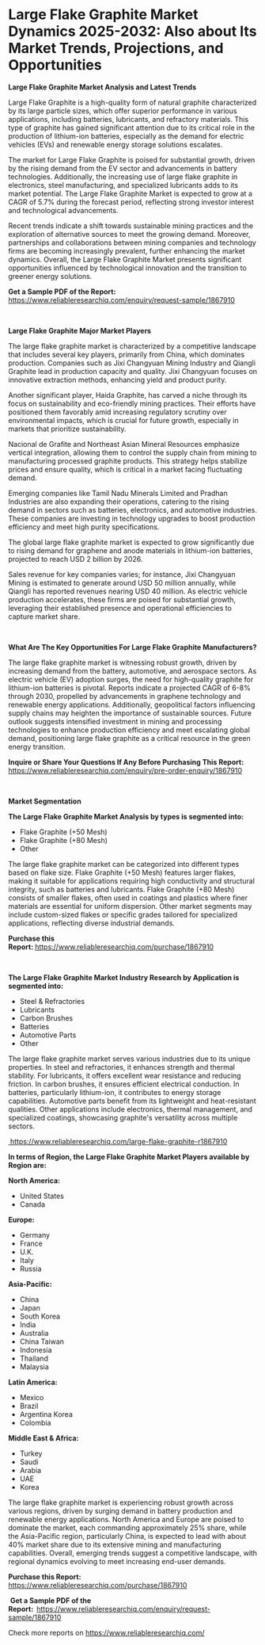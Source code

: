 <p><h1>Large Flake Graphite Market Dynamics 2025-2032: Also about Its Market Trends, Projections, and Opportunities</h1></p><p><strong>Large Flake Graphite Market Analysis and Latest Trends</strong></p>
<p><p>Large Flake Graphite is a high-quality form of natural graphite characterized by its large particle sizes, which offer superior performance in various applications, including batteries, lubricants, and refractory materials. This type of graphite has gained significant attention due to its critical role in the production of lithium-ion batteries, especially as the demand for electric vehicles (EVs) and renewable energy storage solutions escalates.</p><p>The market for Large Flake Graphite is poised for substantial growth, driven by the rising demand from the EV sector and advancements in battery technologies. Additionally, the increasing use of large flake graphite in electronics, steel manufacturing, and specialized lubricants adds to its market potential. The Large Flake Graphite Market is expected to grow at a CAGR of 5.7% during the forecast period, reflecting strong investor interest and technological advancements.</p><p>Recent trends indicate a shift towards sustainable mining practices and the exploration of alternative sources to meet the growing demand. Moreover, partnerships and collaborations between mining companies and technology firms are becoming increasingly prevalent, further enhancing the market dynamics. Overall, the Large Flake Graphite Market presents significant opportunities influenced by technological innovation and the transition to greener energy solutions.</p></p>
<p><strong>Get a Sample PDF of the Report:&nbsp;</strong> <a href="https://www.reliableresearchiq.com/enquiry/request-sample/1867910?utm_campaign=99&utm_medium=2&utm_source=Github&utm_content=ia&utm_term=30012025&utm_id=large-flake-graphite">https://www.reliableresearchiq.com/enquiry/request-sample/1867910</a></p>
<p>&nbsp;</p>
<p><strong>Large Flake Graphite Major Market Players</strong></p>
<p><p>The large flake graphite market is characterized by a competitive landscape that includes several key players, primarily from China, which dominates production. Companies such as Jixi Changyuan Mining Industry and Qiangli Graphite lead in production capacity and quality. Jixi Changyuan focuses on innovative extraction methods, enhancing yield and product purity.</p><p>Another significant player, Haida Graphite, has carved a niche through its focus on sustainability and eco-friendly mining practices. Their efforts have positioned them favorably amid increasing regulatory scrutiny over environmental impacts, which is crucial for future growth, especially in markets that prioritize sustainability.</p><p>Nacional de Grafite and Northeast Asian Mineral Resources emphasize vertical integration, allowing them to control the supply chain from mining to manufacturing processed graphite products. This strategy helps stabilize prices and ensure quality, which is critical in a market facing fluctuating demand.</p><p>Emerging companies like Tamil Nadu Minerals Limited and Pradhan Industries are also expanding their operations, catering to the rising demand in sectors such as batteries, electronics, and automotive industries. These companies are investing in technology upgrades to boost production efficiency and meet high purity specifications.</p><p>The global large flake graphite market is expected to grow significantly due to rising demand for graphene and anode materials in lithium-ion batteries, projected to reach USD 2 billion by 2026. </p><p>Sales revenue for key companies varies; for instance, Jixi Changyuan Mining is estimated to generate around USD 50 million annually, while Qiangli has reported revenues nearing USD 40 million. As electric vehicle production accelerates, these firms are poised for substantial growth, leveraging their established presence and operational efficiencies to capture market share.</p></p>
<p>&nbsp;</p>
<p><strong>What Are The Key Opportunities For Large Flake Graphite Manufacturers?</strong></p>
<p><p>The large flake graphite market is witnessing robust growth, driven by increasing demand from the battery, automotive, and aerospace sectors. As electric vehicle (EV) adoption surges, the need for high-quality graphite for lithium-ion batteries is pivotal. Reports indicate a projected CAGR of 6-8% through 2030, propelled by advancements in graphene technology and renewable energy applications. Additionally, geopolitical factors influencing supply chains may heighten the importance of sustainable sources. Future outlook suggests intensified investment in mining and processing technologies to enhance production efficiency and meet escalating global demand, positioning large flake graphite as a critical resource in the green energy transition.</p></p>
<p><strong>Inquire or Share Your Questions If Any Before Purchasing This Report:</strong> <a href="https://www.reliableresearchiq.com/enquiry/pre-order-enquiry/1867910?utm_campaign=99&utm_medium=2&utm_source=Github&utm_content=ia&utm_term=30012025&utm_id=large-flake-graphite">https://www.reliableresearchiq.com/enquiry/pre-order-enquiry/1867910</a></p>
<p>&nbsp;</p>
<p><strong>Market Segmentation</strong></p>
<p><strong>The Large Flake Graphite Market Analysis by types is segmented into:</strong></p>
<p><ul><li>Flake Graphite (+50 Mesh)</li><li>Flake Graphite (+80 Mesh)</li><li>Other</li></ul></p>
<p><p>The large flake graphite market can be categorized into different types based on flake size. Flake Graphite (+50 Mesh) features larger flakes, making it suitable for applications requiring high conductivity and structural integrity, such as batteries and lubricants. Flake Graphite (+80 Mesh) consists of smaller flakes, often used in coatings and plastics where finer materials are essential for uniform dispersion. Other market segments may include custom-sized flakes or specific grades tailored for specialized applications, reflecting diverse industrial demands.</p></p>
<p><strong>Purchase this Report:&nbsp;</strong><a href="https://www.reliableresearchiq.com/purchase/1867910?utm_campaign=99&utm_medium=2&utm_source=Github&utm_content=ia&utm_term=30012025&utm_id=large-flake-graphite">https://www.reliableresearchiq.com/purchase/1867910</a></p>
<p>&nbsp;</p>
<p><strong>The Large Flake Graphite Market Industry Research by Application is segmented into:</strong></p>
<p><ul><li>Steel & Refractories</li><li>Lubricants</li><li>Carbon Brushes</li><li>Batteries</li><li>Automotive Parts</li><li>Other</li></ul></p>
<p><p>The large flake graphite market serves various industries due to its unique properties. In steel and refractories, it enhances strength and thermal stability. For lubricants, it offers excellent wear resistance and reducing friction. In carbon brushes, it ensures efficient electrical conduction. In batteries, particularly lithium-ion, it contributes to energy storage capabilities. Automotive parts benefit from its lightweight and heat-resistant qualities. Other applications include electronics, thermal management, and specialized coatings, showcasing graphite's versatility across multiple sectors.</p></p>
<p><a href="https://www.reliableresearchiq.com/large-flake-graphite-r1867910?utm_campaign=99&utm_medium=2&utm_source=Github&utm_content=ia&utm_term=30012025&utm_id=large-flake-graphite">&nbsp;https://www.reliableresearchiq.com/large-flake-graphite-r1867910</a></p>
<p><strong>In terms of Region, the Large Flake Graphite Market Players available by Region are:</strong></p>
<p>
    <p> <strong> North America: </strong>
        <ul>
            <li>United States</li>
            <li>Canada</li>
        </ul>
        </p> 
    <p> <strong> Europe: </strong>
        <ul>
            <li>Germany</li>
            <li>France</li>
            <li>U.K.</li>
            <li>Italy</li>
            <li>Russia</li>
        </ul>
        </p> 
    <p> <strong> Asia-Pacific: </strong>
        <ul>
            <li>China</li>
            <li>Japan</li>
            <li>South Korea</li>
            <li>India</li>
            <li>Australia</li>
            <li>China Taiwan</li>
            <li>Indonesia</li>
            <li>Thailand</li>
            <li>Malaysia</li>
        </ul>
        </p> 
    <p> <strong> Latin America: </strong>
        <ul>
            <li>Mexico</li>
            <li>Brazil</li>
            <li>Argentina Korea</li>
            <li>Colombia</li>
        </ul>
        </p> 
    <p> <strong> Middle East & Africa: </strong>
        <ul>
            <li>Turkey</li>
            <li>Saudi</li>
            <li>Arabia</li>
            <li>UAE</li>
            <li>Korea</li>
        </ul>
    </p>
    </p>
<p><p>The large flake graphite market is experiencing robust growth across various regions, driven by surging demand in battery production and renewable energy applications. North America and Europe are poised to dominate the market, each commanding approximately 25% share, while the Asia-Pacific region, particularly China, is expected to lead with about 40% market share due to its extensive mining and manufacturing capabilities. Overall, emerging trends suggest a competitive landscape, with regional dynamics evolving to meet increasing end-user demands.</p></p>
<p><strong>Purchase this Report: </strong><a href="https://www.reliableresearchiq.com/purchase/1867910?utm_campaign=99&utm_medium=2&utm_source=Github&utm_content=ia&utm_term=30012025&utm_id=large-flake-graphite">https://www.reliableresearchiq.com/purchase/1867910</a></p>
<p>&nbsp;<strong>Get a Sample PDF of the Report:&nbsp;&nbsp;</strong><a href="https://www.reliableresearchiq.com/enquiry/request-sample/1867910?utm_campaign=99&utm_medium=2&utm_source=Github&utm_content=ia&utm_term=30012025&utm_id=large-flake-graphite">https://www.reliableresearchiq.com/enquiry/request-sample/1867910</a></p>
<p><strong></strong></p>
<p>Check more reports on <a href="https://www.reliableresearchiq.com/?utm_campaign=99&utm_medium=2&utm_source=Github&utm_content=ia&utm_term=30012025&utm_id=large-flake-graphite">https://www.reliableresearchiq.com/</a></p>